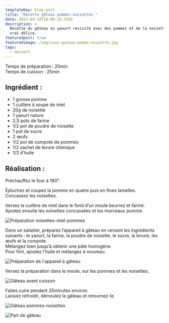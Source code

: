 ```yaml
---
templateKey: blog-post
title: "Recette gâteau pommes-noisettes "
date: 2022-04-10T16:06:15.250Z
description: >
  Recette du gâteau au yaourt revisité avec des pommes et de la noisette, un
  vrai délice. 
featuredpost: true
featuredimage: /img/couv-gateau-pomme-noisette.jpg
tags:
  - dessert
---
```

Temps de préparation : 20min\
Temps de cuisson : 25min

## Ingrédient :

* 1 grosse pomme
* 1 cuillère à soupe de miel
* 20g de noisette
* 1 yaourt nature
* 2,5 pots de farine
* 1/2 pot de poudre de noisette
* 1 pot de sucre              
* 2 œufs
* 1/2 pot de compote de pommes
* 1/2 sachet de levure chimique
* 1/3 d’huile

## Réalisation :

Préchauffez le four à 180°.

Épluchez et coupez la pomme en quatre puis en fines lamelles.\
Concassez les noisettes.

Versez la cuillère de miel dans le fond d’un moule beurrez et fariné.\
Ajoutez ensuite les noisettes concassées et les morceaux pomme.

![Préparation noisettes-miel-pommes](/img/prepa-dessus-gateau.png "Miel, noisettes et pommes déposé au fond 'un moule beurré et fariné ")

Dans un saladier, préparez l’appareil à gâteau en versant les ingrédients suivants : le yaourt, la farine, la poudre de noisette, le sucre, la levure, les œufs et la compote.\
Mélangez bien jusqu’à obtenir une pâte homogène.\
Pour finir, ajoutez l’huile et mélangez à nouveau.

![Préparation de l'appareil à gâteau](/img/pate-a-gateau.png "Ensemble des ingrédients versé dans un saladier puis mélanger à l'aide d'un fouet afin d'obtenir une pâte homogène")

Versez la préparation dans le moule, sur les pommes et les noisettes.

![Gâteau avant cuisson ](/img/gateau-avant-cuisson.jpg "Pâte versé dans le moule afin de recouvrir les noisettes et les pommes")

Faites cuire pendant 25minutes environ.\
Laissez refroidir, démoulez le gâteau et retournez-le.

![Gâteau pommes-noisettes](/img/gateau-cuit-er-retrouner.jpg "Gâteau cuit, démoulé et retourné déposé dans une assiette ")

![Part de gâteau ](/img/part-gateau-noisette-pomme.jpg "Une part de gâteau pommes-noisettes déposé dans une petite assiette")